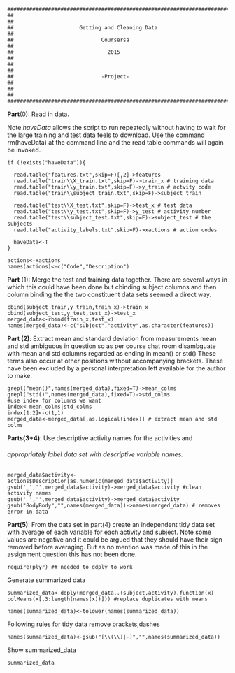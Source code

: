 ```
##########################################################################
##                                                                      ##
##                     Getting and Cleaning Data                        ##
##                            Coursersa                                 ##
##                              2015                                    ##
##                                                                      ##
##                            -Project-                                 ##
##                                                                      ##
##########################################################################
```

__Part__(0): Read in data.
 
Note _haveData_ allows the script to run repeatedly without having to wait
for the large training and test data feels to download. Use the command rm(haveData) at the command line 
and the read table commands will again be invoked.

```
if (!exists("haveData")){
  
  read.table("features.txt",skip=F)[,2]->features
  read.table("train\\X_train.txt",skip=F)->train_x # training data
  read.table("train\\y_train.txt",skip=F)->y_train # actvity code
  read.table("train\\subject_train.txt",skip=F)->subject_train

  read.table("test\\X_test.txt",skip=F)->test_x # test data
  read.table("test\\y_test.txt",skip=F)->y_test # activity number
  read.table("test\\subject_test.txt",skip=F)->subject_test # the subjects
  read.table("activity_labels.txt",skip=F)->xactions # action codes

  haveData<-T
}
 
actions<-xactions
names(actions)<-c("Code","Description")

```

__Part__ (1): Merge the test and training data together.
There are several ways in which this could have been done
but cbinding subject columns and then column binding the
the two constituent data sets seemed a direct way.

```
cbind(subject_train,y_train,train_x)->train_x
cbind(subject_test,y_test,test_x)->test_x
merged_data<-rbind(train_x,test_x)
names(merged_data)<-c("subject","activity",as.character(features))

```


__Part (2)__: Extract mean and standard deviation from measurements
mean and std ambiguous in question so as per course chat room 
disambguate with mean and std columns regarded as ending in mean() or std()
These terms also occur at other positions without accompanying brackets. These
have been excluded by a personal interpretation left available for the author to make.
      
```
grepl("mean()",names(merged_data),fixed=T)->mean_colms
grepl("std()",names(merged_data),fixed=T)->std_colms
#use index for columns we want
index<-mean_colms|std_colms
index[1:2]<-c(1,1)
merged_data<-merged_data[,as.logical(index)] # extract mean and std colms
```
__Parts(3+4)__: Use descriptive activity names for the activities and
###### appropriately label data set with descriptive variable names.

```
merged_data$activity<-actions$Description[as.numeric(merged_data$activity)] 
gsub('_','',merged_data$activity)->merged_data$activity #clean activity names
gsub('_','',merged_data$activity)->merged_data$activity
gsub("BodyBody","",names(merged_data))->names(merged_data) # removes error in data

```
__Part(5)__: From the data set in part(4) create an independent tidy data set with
average of each variable for each activity and subject. Note some values are
negative and it could be argued that they should have their sign removed before
averaging. But as no mention was made of this in the assignment question this has 
not been done.

```
require(plyr) ## needed to ddply to work

```

Generate summarized data

```
summarized_data<-ddply(merged_data,.(subject,activity),function(x) colMeans(x[,3:length(names(x))])) #replace duplicates with means

names(summarized_data)<-tolower(names(summarized_data))
```
Following rules for tidy data remove brackets,dashes 

```
names(summarized_data)<-gsub("[\\(\\)|-]","",names(summarized_data))

```
Show summarized_data
```
summarized_data
``` 
